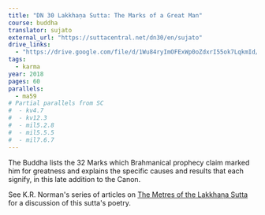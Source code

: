 ```yaml
---
title: "DN 30 Lakkhaṇa Sutta: The Marks of a Great Man"
course: buddha
translator: sujato
external_url: "https://suttacentral.net/dn30/en/sujato"
drive_links:
  - "https://drive.google.com/file/d/1Wu84ryImOFExWp0oZdxrI55ok7LqkmId/view?usp=drivesdk"
tags:
  - karma
year: 2018
pages: 60
parallels:
  - ma59
# Partial parallels from SC
#  - kv4.7
#  - kv12.3
#  - mil5.2.8
#  - mil5.5.5
#  - mil7.6.7
---
```


The Buddha lists the 32 Marks which Brahmanical prophecy claim marked him for greatness and explains the specific causes and results that each signify, in this late addition to the Canon.

See K.R. Norman's series of articles on [The Metres of the Lakkhaṇa Sutta](/content/booklets/metres-of-the-lakkhana-suttanta) for a discussion of this sutta's poetry.
